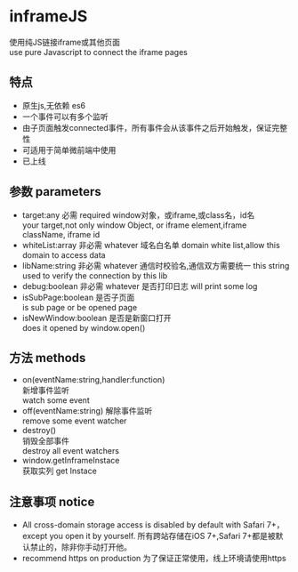 # inframeJS
使用纯JS链接iframe或其他页面  
use pure Javascript to connect the iframe pages
## 特点
* 原生js,无依赖 es6
* 一个事件可以有多个监听
* 由子页面触发connected事件，所有事件会从该事件之后开始触发，保证完整性
* 可适用于简单微前端中使用
* 已上线
## 参数 parameters
* target:any  必需 required
 window对象，或iframe,或class名，id名  
 your target,not only window Object, or iframe element,iframe className, iframe id
* whiteList:array 非必需 whatever
 域名白名单
 domain white list,allow this domain to access data
* libName:string 非必需 whatever
  通信时校验名,通信双方需要统一
  this string used to verify the connection by this lib
* debug:boolean 非必需 whatever
 是否打印日志
 will print some log
* isSubPage:boolean 
 是否子页面  
 is sub page or be opened page
* isNewWindow:boolean 
是否是新窗口打开  
does it opened by window.open()
## 方法 methods
* on(eventName:string,handler:function)    
新增事件监听  
watch some event
* off(eventName:string)
解除事件监听  
remove some event watcher
* destroy()  
销毁全部事件  
  destroy all event watchers
* window.getInframeInstace  
  获取实列
  get Instace
## 注意事项 notice
+ All cross-domain storage access is disabled by default with Safari 7+，except you open it by yourself.
所有跨站存储在iOS 7+,Safari 7+都是被默认禁止的，除非你手动打开他。
+ recommend https on production
为了保证正常使用，线上环境请使用https
